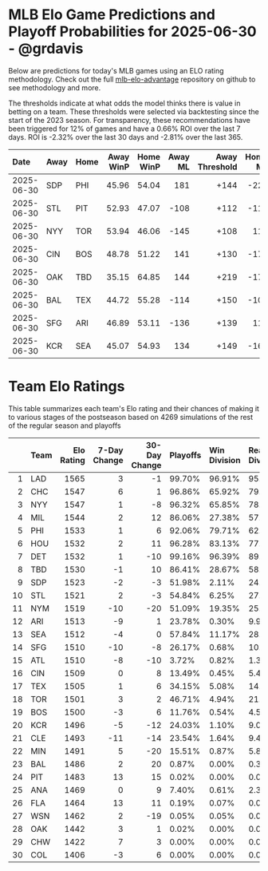 # MLB Elo Game Predictions and Playoff Probabilities for 2025-06-30 - @grdavis
Below are predictions for today's MLB games using an ELO rating methodology. Check out the full [mlb-elo-advantage](https://github.com/grdavis/mlb-elo-advantage) repository on github to see methodology and more.

The thresholds indicate at what odds the model thinks there is value in betting on a team. These thresholds were selected via backtesting since the start of the 2023 season. For transparency, these recommendations have been triggered for 12% of games and have a 0.66% ROI over the last 7 days. ROI is -2.32% over the last 30 days and -2.81% over the last 365.

| Date       | Away   | Home   |   Away WinP |   Home WinP |   Away ML |   Away Threshold |   Home ML |   Home Threshold |
|:-----------|:-------|:-------|------------:|------------:|----------:|-----------------:|----------:|-----------------:|
| 2025-06-30 | SDP    | PHI    |       45.96 |       54.04 |       181 |             +144 |      -225 |             +107 |
| 2025-06-30 | STL    | PIT    |       52.93 |       47.07 |      -108 |             +112 |      -113 |             +138 |
| 2025-06-30 | NYY    | TOR    |       53.94 |       46.06 |      -145 |             +108 |       119 |             +143 |
| 2025-06-30 | CIN    | BOS    |       48.78 |       51.22 |       141 |             +130 |      -172 |             +119 |
| 2025-06-30 | OAK    | TBD    |       35.15 |       64.85 |       144 |             +219 |      -176 |             -138 |
| 2025-06-30 | BAL    | TEX    |       44.72 |       55.28 |      -114 |             +150 |      -107 |             +103 |
| 2025-06-30 | SFG    | ARI    |       46.89 |       53.11 |      -136 |             +139 |       112 |             +111 |
| 2025-06-30 | KCR    | SEA    |       45.07 |       54.93 |       134 |             +149 |      -164 |             +104 |

# Team Elo Ratings
This table summarizes each team's Elo rating and their chances of making it to various stages of the postseason based on 4269 simulations of the rest of the regular season and playoffs

|    | Team   |   Elo Rating |   7-Day Change |   30-Day Change | Playoffs   | Win Division   | Reach Div. Rd.   | Reach CS   | Reach WS   | Win WS   |
|---:|:-------|-------------:|---------------:|----------------:|:-----------|:---------------|:-----------------|:-----------|:-----------|:---------|
|  1 | LAD    |         1565 |              3 |              -1 | 99.70%     | 96.91%         | 95.88%           | 60.67%     | 37.10%     | 23.07%   |
|  2 | CHC    |         1547 |              6 |               1 | 96.86%     | 65.92%         | 79.08%           | 43.24%     | 21.55%     | 12.53%   |
|  3 | NYY    |         1547 |              1 |              -8 | 96.32%     | 65.85%         | 78.36%           | 45.82%     | 26.14%     | 12.63%   |
|  4 | MIL    |         1544 |              2 |              12 | 86.06%     | 27.38%         | 57.32%           | 27.55%     | 14.24%     | 7.92%    |
|  5 | PHI    |         1533 |              1 |               6 | 92.06%     | 79.71%         | 62.97%           | 28.62%     | 12.20%     | 6.61%    |
|  6 | HOU    |         1532 |              2 |              11 | 96.28%     | 83.13%         | 77.32%           | 41.06%     | 20.94%     | 9.21%    |
|  7 | DET    |         1532 |              1 |             -10 | 99.16%     | 96.39%         | 89.86%           | 47.62%     | 23.52%     | 10.14%   |
|  8 | TBD    |         1530 |             -1 |              10 | 86.41%     | 28.67%         | 58.09%           | 29.07%     | 15.23%     | 6.86%    |
|  9 | SDP    |         1523 |             -2 |              -3 | 51.98%     | 2.11%          | 24.60%           | 9.44%      | 4.19%      | 1.85%    |
| 10 | STL    |         1521 |              2 |              -3 | 54.84%     | 6.25%          | 27.41%           | 10.68%     | 4.05%      | 1.90%    |
| 11 | NYM    |         1519 |            -10 |             -20 | 51.09%     | 19.35%         | 25.02%           | 9.86%      | 3.37%      | 1.62%    |
| 12 | ARI    |         1513 |             -9 |               1 | 23.78%     | 0.30%          | 9.96%            | 3.40%      | 1.01%      | 0.35%    |
| 13 | SEA    |         1512 |             -4 |               0 | 57.84%     | 11.17%         | 28.55%           | 12.27%     | 5.46%      | 1.90%    |
| 14 | SFG    |         1510 |            -10 |              -8 | 26.17%     | 0.68%          | 10.85%           | 3.89%      | 1.19%      | 0.42%    |
| 15 | ATL    |         1510 |             -8 |             -10 | 3.72%      | 0.82%          | 1.36%            | 0.45%      | 0.09%      | 0.07%    |
| 16 | CIN    |         1509 |              0 |               8 | 13.49%     | 0.45%          | 5.48%            | 2.16%      | 0.94%      | 0.33%    |
| 17 | TEX    |         1505 |              1 |               6 | 34.15%     | 5.08%          | 14.76%           | 5.65%      | 1.99%      | 0.61%    |
| 18 | TOR    |         1501 |              3 |               2 | 46.71%     | 4.94%          | 21.41%           | 8.10%      | 3.54%      | 1.15%    |
| 19 | BOS    |         1500 |             -3 |               6 | 11.76%     | 0.54%          | 4.50%            | 1.64%      | 0.63%      | 0.21%    |
| 20 | KCR    |         1496 |             -5 |             -12 | 24.03%     | 1.10%          | 9.09%            | 3.16%      | 0.84%      | 0.28%    |
| 21 | CLE    |         1493 |            -11 |             -14 | 23.54%     | 1.64%          | 9.46%            | 2.95%      | 0.98%      | 0.19%    |
| 22 | MIN    |         1491 |              5 |             -20 | 15.51%     | 0.87%          | 5.86%            | 1.73%      | 0.49%      | 0.14%    |
| 23 | BAL    |         1486 |              2 |              20 | 0.87%      | 0.00%          | 0.37%            | 0.19%      | 0.07%      | 0.00%    |
| 24 | PIT    |         1483 |             13 |              15 | 0.02%      | 0.00%          | 0.02%            | 0.00%      | 0.00%      | 0.00%    |
| 25 | ANA    |         1469 |              0 |               9 | 7.40%      | 0.61%          | 2.37%            | 0.73%      | 0.16%      | 0.02%    |
| 26 | FLA    |         1464 |             13 |              11 | 0.19%      | 0.07%          | 0.07%            | 0.05%      | 0.05%      | 0.00%    |
| 27 | WSN    |         1462 |              2 |             -19 | 0.05%      | 0.05%          | 0.00%            | 0.00%      | 0.00%      | 0.00%    |
| 28 | OAK    |         1442 |              3 |               1 | 0.02%      | 0.00%          | 0.00%            | 0.00%      | 0.00%      | 0.00%    |
| 29 | CHW    |         1422 |              7 |               3 | 0.00%      | 0.00%          | 0.00%            | 0.00%      | 0.00%      | 0.00%    |
| 30 | COL    |         1406 |             -3 |               6 | 0.00%      | 0.00%          | 0.00%            | 0.00%      | 0.00%      | 0.00%    |